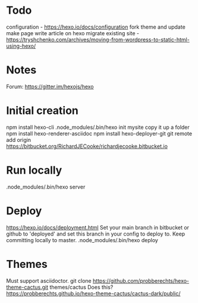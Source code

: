 # Todo
configuration - https://hexo.io/docs/configuration
fork theme and update
make page
write article on hexo
migrate existing site - https://tryshchenko.com/archives/moving-from-wordpress-to-static-html-using-hexo/

# Notes
Forum: https://gitter.im/hexojs/hexo

# Initial creation
npm install hexo-cli
.node_modules/.bin/hexo init mysite
copy it up a folder
npm install hexo-renderer-asciidoc
npm install hexo-deployer-git
git remote add origin https://bitbucket.org/RichardJECooke/richardjecooke.bitbucket.io

# Run locally
.node_modules/.bin/hexo server

# Deploy
https://hexo.io/docs/deployment.html
Set your main branch in bitbucket or github to 'deployed' and set this branch in your config to deploy to.
Keep committing locally to master.
.node_modules/.bin/hexo deploy

# Themes
Must support asciidoctor.
git clone https://github.com/probberechts/hexo-theme-cactus.git themes/cactus
Does this? https://probberechts.github.io/hexo-theme-cactus/cactus-dark/public/